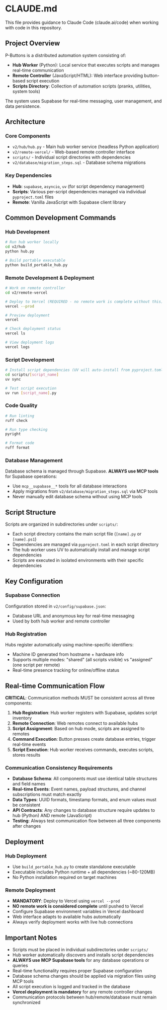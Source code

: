 # CLAUDE.md

This file provides guidance to Claude Code (claude.ai/code) when working with code in this repository.

## Project Overview

P-Buttons is a distributed automation system consisting of:
- **Hub Worker** (Python): Local service that executes scripts and manages real-time communication
- **Remote Controller** (JavaScript/HTML): Web interface providing button-based script execution
- **Scripts Directory**: Collection of automation scripts (pranks, utilities, system tools)

The system uses Supabase for real-time messaging, user management, and data persistence.

## Architecture

### Core Components
- `v2/hub/hub.py` - Main hub worker service (headless Python application)
- `v2/remote-vercel/` - Web-based remote controller interface
- `scripts/` - Individual script directories with dependencies
- `v2/database/migration_steps.sql` - Database schema migrations

### Key Dependencies
- **Hub**: `supabase`, `asyncio`, `uv` (for script dependency management)
- **Scripts**: Various per-script dependencies managed via individual `pyproject.toml` files
- **Remote**: Vanilla JavaScript with Supabase client library

## Common Development Commands

### Hub Development
```bash
# Run hub worker locally
cd v2/hub
python hub.py

# Build portable executable
python build_portable_hub.py
```

### Remote Development & Deployment
```bash
# Work on remote controller
cd v2/remote-vercel

# Deploy to Vercel (REQUIRED - no remote work is complete without this)
vercel --prod

# Preview deployment
vercel

# Check deployment status
vercel ls

# View deployment logs
vercel logs
```

### Script Development
```bash
# Install script dependencies (UV will auto-install from pyproject.toml)
cd scripts/[script_name]
uv sync

# Test script execution
uv run [script_name].py
```

### Code Quality
```bash
# Run linting
ruff check

# Run type checking  
pyright

# Format code
ruff format
```

### Database Management
Database schema is managed through Supabase. **ALWAYS use MCP tools** for Supabase operations:
- Use `mcp__supabase__*` tools for all database interactions
- Apply migrations from `v2/database/migration_steps.sql` via MCP tools
- Never manually edit database schema without using MCP tools

## Script Structure

Scripts are organized in subdirectories under `scripts/`:
- Each script directory contains the main script file (`[name].py` or `[name].ps1`)
- Dependencies are managed via `pyproject.toml` in each script directory
- The hub worker uses UV to automatically install and manage script dependencies
- Scripts are executed in isolated environments with their specific dependencies

## Key Configuration

### Supabase Connection
Configuration stored in `v2/config/supabase.json`:
- Database URL and anonymous key for real-time messaging
- Used by both hub worker and remote controller

### Hub Registration
Hubs register automatically using machine-specific identifiers:
- Machine ID generated from hostname + hardware info
- Supports multiple modes: "shared" (all scripts visible) vs "assigned" (one script per remote)
- Real-time presence tracking for online/offline status

## Real-time Communication Flow

**CRITICAL**: Communication methods MUST be consistent across all three components:

1. **Hub Registration**: Hub worker registers with Supabase, updates script inventory
2. **Remote Connection**: Web remotes connect to available hubs
3. **Script Assignment**: Based on hub mode, scripts are assigned to remotes
4. **Command Execution**: Button presses create database entries, trigger real-time events
5. **Script Execution**: Hub worker receives commands, executes scripts, stores results

### Communication Consistency Requirements
- **Database Schema**: All components must use identical table structures and field names
- **Real-time Events**: Event names, payload structures, and channel subscriptions must match exactly
- **Data Types**: UUID formats, timestamp formats, and enum values must be consistent
- **API Contracts**: Any changes to database structure require updates to hub (Python) AND remote (JavaScript)
- **Testing**: Always test communication flow between all three components after changes

## Deployment

### Hub Deployment
- Use `build_portable_hub.py` to create standalone executable
- Executable includes Python runtime + all dependencies (~80-120MB)
- No Python installation required on target machines

### Remote Deployment
- **MANDATORY**: Deploy to Vercel using `vercel --prod` 
- **NO remote work is considered complete** until pushed to Vercel
- Configure Supabase environment variables in Vercel dashboard
- Web interface adapts to available hubs automatically
- Always verify deployment works with live hub connections

## Important Notes

- Scripts must be placed in individual subdirectories under `scripts/`
- Hub worker automatically discovers and installs script dependencies
- **ALWAYS use MCP Supabase tools** for any database operations or queries
- Real-time functionality requires proper Supabase configuration
- Database schema changes should be applied via migration files using MCP tools
- All script execution is logged and tracked in the database
- **Vercel deployment is mandatory** for any remote controller changes
- Communication protocols between hub/remote/database must remain synchronized